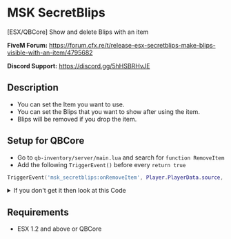 # MSK SecretBlips
[ESX/QBCore] Show and delete Blips with an item

**FiveM Forum:** https://forum.cfx.re/t/release-esx-secretblips-make-blips-visible-with-an-item/4795682

**Discord Support:** https://discord.gg/5hHSBRHvJE

## Description
* You can set the Item you want to use.
* You can set the Blips that you want to show after using the item.
* Blips will be removed if you drop the item.

## Setup for QBCore
* Go to `qb-inventory/server/main.lua` and search for `function RemoveItem`
* Add the following `TriggerEvent()` before every `return true`
```lua
TriggerEvent('msk_secretblips:onRemoveItem', Player.PlayerData.source, item, amount)
```
<details>
	<summary>If you don't get it then look at this Code</summary>
	<br>
	
	local function RemoveItem(source, item, amount, slot)
		local Player = QBCore.Functions.GetPlayer(source)

		if not Player then return false end

		amount = tonumber(amount) or 1
		slot = tonumber(slot)

		if slot then
			if Player.PlayerData.items[slot].amount > amount then
				Player.PlayerData.items[slot].amount = Player.PlayerData.items[slot].amount - amount
				Player.Functions.SetPlayerData("items", Player.PlayerData.items)

				if not Player.Offline then
					TriggerEvent('qb-log:server:CreateLog', 'playerinventory', 'RemoveItem', 'red', '**' .. GetPlayerName(source) .. ' (citizenid: ' .. Player.PlayerData.citizenid .. ' | id: ' .. source .. ')** lost item: [slot:' .. slot .. '], itemname: ' .. Player.PlayerData.items[slot].name .. ', removed amount: ' .. amount .. ', new total amount: ' .. Player.PlayerData.items[slot].amount)
				end
				
				TriggerEvent('msk_secretblips:onRemoveItem', Player.PlayerData.source, item, amount)
				return true
			elseif Player.PlayerData.items[slot].amount == amount then
				Player.PlayerData.items[slot] = nil
				Player.Functions.SetPlayerData("items", Player.PlayerData.items)

				if Player.Offline then return true end

				TriggerEvent('qb-log:server:CreateLog', 'playerinventory', 'RemoveItem', 'red', '**' .. GetPlayerName(source) .. ' (citizenid: ' .. Player.PlayerData.citizenid .. ' | id: ' .. source .. ')** lost item: [slot:' .. slot .. '], itemname: ' .. item .. ', removed amount: ' .. amount .. ', item removed')
				TriggerEvent('msk_secretblips:onRemoveItem', Player.PlayerData.source, item, amount)
				return true
			end
		else
			local slots = GetSlotsByItem(Player.PlayerData.items, item)
			local amountToRemove = amount

			if not slots then return false end

			for _, _slot in pairs(slots) do
				if Player.PlayerData.items[_slot].amount > amountToRemove then
					Player.PlayerData.items[_slot].amount = Player.PlayerData.items[_slot].amount - amountToRemove
					Player.Functions.SetPlayerData("items", Player.PlayerData.items)

					if not Player.Offline then
						TriggerEvent('qb-log:server:CreateLog', 'playerinventory', 'RemoveItem', 'red', '**' .. GetPlayerName(source) .. ' (citizenid: ' .. Player.PlayerData.citizenid .. ' | id: ' .. source .. ')** lost item: [slot:' .. _slot .. '], itemname: ' .. Player.PlayerData.items[_slot].name .. ', removed amount: ' .. amount .. ', new total amount: ' .. Player.PlayerData.items[_slot].amount)
					end
					TriggerEvent('msk_secretblips:onRemoveItem', Player.PlayerData.source, item, amount)
					return true
				elseif Player.PlayerData.items[_slot].amount == amountToRemove then
					Player.PlayerData.items[_slot] = nil
					Player.Functions.SetPlayerData("items", Player.PlayerData.items)

					if Player.Offline then return true end

					TriggerEvent('qb-log:server:CreateLog', 'playerinventory', 'RemoveItem', 'red', '**' .. GetPlayerName(source) .. ' (citizenid: ' .. Player.PlayerData.citizenid .. ' | id: ' .. source .. ')** lost item: [slot:' .. _slot .. '], itemname: ' .. item .. ', removed amount: ' .. amount .. ', item removed')
					TriggerEvent('msk_secretblips:onRemoveItem', Player.PlayerData.source, item, amount)
					return true
				end
			end
		end
		return false
	end
</details>


## Requirements
* ESX 1.2 and above or QBCore
